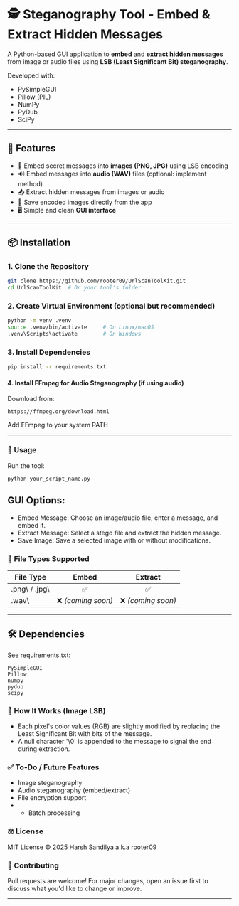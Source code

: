 # 🕵️ Steganography Tool - Embed & Extract Hidden Messages

A Python-based GUI application to **embed** and **extract hidden messages** from image or audio files using **LSB (Least Significant Bit) steganography**.

Developed with:
- PySimpleGUI
- Pillow (PIL)
- NumPy
- PyDub
- SciPy

---

## 🔧 Features

- 🔐 Embed secret messages into **images (PNG, JPG)** using LSB encoding
- 🔊 Embed messages into **audio (WAV)** files (optional: implement method)
- 📤 Extract hidden messages from images or audio
- 💾 Save encoded images directly from the app
- 🖥️ Simple and clean **GUI interface**

---

## 📦 Installation

### 1. Clone the Repository

```bash
git clone https://github.com/rooter09/UrlScanToolKit.git
cd UrlScanToolKit  # Or your tool's folder
```

### 2. Create Virtual Environment (optional but recommended)
```bash
python -m venv .venv
source .venv/bin/activate     # On Linux/macOS
.venv\Scripts\activate        # On Windows
```

### 3. Install Dependencies
```bash
pip install -r requirements.txt
```

#### 4. Install FFmpeg for Audio Steganography (if using audio)
Download from:
```
https://ffmpeg.org/download.html
```
Add FFmpeg to your system PATH

---

### 🚀 Usage
Run the tool:
```
python your_script_name.py
```
## GUI Options:
- Embed Message: Choose an image/audio file, enter a message, and embed it.
- Extract Message: Select a stego file and extract the hidden message.
- Save Image: Save a selected image with or without modifications.

### 📂 File Types Supported

| File Type     | Embed | Extract |
|---------------|:-----:|:-------:|
| \.png\ / \.jpg\ | ✅   | ✅     |
| \.wav\          | ❌ *(coming soon)* | ❌ *(coming soon)* |

---

## 🛠 Dependencies
See requirements.txt:
```
PySimpleGUI
Pillow
numpy
pydub
scipy

```

### 🧠 How It Works (Image LSB)
- Each pixel's color values (RGB) are slightly modified by replacing the Least Significant Bit with bits of the message.
- A null character '\0' is appended to the message to signal the end during extraction.

### ✅ To-Do / Future Features
- Image steganography
- Audio steganography (embed/extract)
- File encryption support
- - Batch processing

### ⚖️ License
MIT License © 2025 Harsh Sandilya a.k.a rooter09 

### 🤝 Contributing
Pull requests are welcome! For major changes, open an issue first to discuss what you'd like to change or improve.

---

